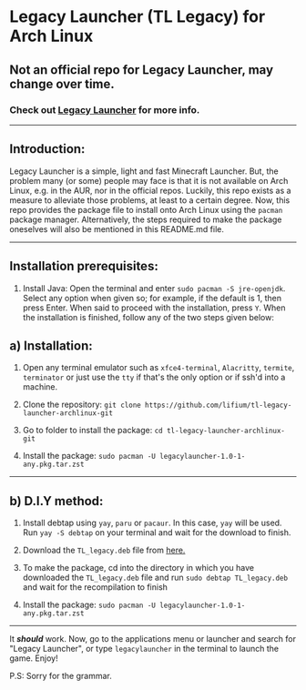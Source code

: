 # Legacy Launcher (TL Legacy) for Arch Linux
## Not an official repo for Legacy Launcher, may change over time.
### Check out [Legacy Launcher](https://llaun.ch/en) for more info.
---
## Introduction:

Legacy Launcher is a simple, light and fast Minecraft Launcher. But, the problem many (or some) people may face is that it is not available on Arch Linux, e.g. in the AUR, nor in the official repos. Luckily, this repo exists as a measure to alleviate those problems, at least to a certain degree. Now, this repo provides the package file to install onto Arch Linux using the `pacman` package manager. Alternatively, the steps required to make the package oneselves will also be mentioned in this README.md file.

---

## Installation prerequisites:

1. Install Java: Open the terminal and enter `sudo pacman -S jre-openjdk`. Select any option when given so; for example, if the default is 1, then press Enter. When said to proceed with the installation, press `Y`. When the installation is finished, follow any of the two steps given below:

## a) Installation:

1. Open any terminal emulator such as `xfce4-terminal`, `Alacritty`, `termite`, `terminator` or just use the `tty` if that's the only option or if ssh'd into a machine.

2. Clone the repository: `git clone https://github.com/lifium/tl-legacy-launcher-archlinux-git `

3. Go to folder to install the package: `cd tl-legacy-launcher-archlinux-git`

4. Install the package: `sudo pacman -U legacylauncher-1.0-1-any.pkg.tar.zst`

---

## b) D.I.Y method:

1. Install debtap using `yay`, `paru` or `pacaur`. In this case, `yay` will be used.
Run `yay -S debtap` on your terminal and wait for the download to finish.

2. Download the `TL_legacy.deb` file from [here.](https://llaun.ch/ubuntu)

3. To make the package, cd into the directory in which you have downloaded the `TL_legacy.deb` file and run `sudo debtap TL_legacy.deb` and wait for the recompilation to finish

4. Install the package: `sudo pacman -U legacylauncher-1.0-1-any.pkg.tar.zst`

---

It ***should*** work. Now, go to the applications menu or launcher and search for "Legacy Launcher", or type `legacylauncher` in the terminal to launch the game. Enjoy!

P.S: Sorry for the grammar.
